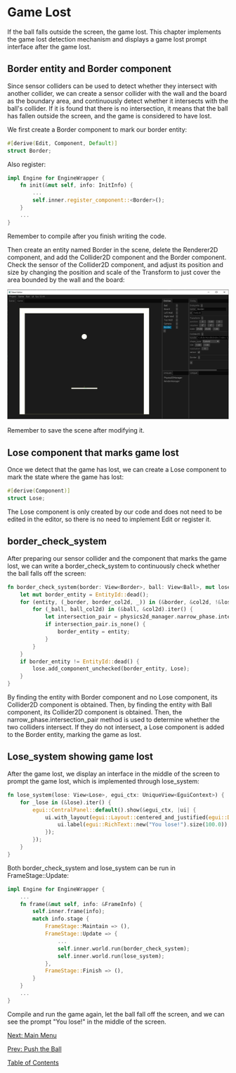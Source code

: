 # Game Lost

If the ball falls outside the screen, the game lost. This chapter implements the game lost detection mechanism and displays a game lost prompt interface after the game lost.

## Border entity and Border component

Since sensor colliders can be used to detect whether they intersect with another collider, we can create a sensor collider with the wall and the board as the boundary area, and continuously detect whether it intersects with the ball's collider. If it is found that there is no intersection, it means that the ball has fallen outside the screen, and the game is considered to have lost.

We first create a Border component to mark our border entity:

```rust
#[derive(Edit, Component, Default)]
struct Border;
```

Also register:

```rust
impl Engine for EngineWrapper {
    fn init(&mut self, info: InitInfo) {
        ...
        self.inner.register_component::<Border>();
    }
    ...
}
```

Remember to compile after you finish writing the code.

Then create an entity named Border in the scene, delete the Renderer2D component, and add the Collider2D component and the Border component. Check the sensor of the Collider2D component, and adjust its position and size by changing the position and scale of the Transform to just cover the area bounded by the wall and the board:

![image](../images/create-border.png)

Remember to save the scene after modifying it.

## Lose component that marks game lost

Once we detect that the game has lost, we can create a Lose component to mark the state where the game has lost:

```rust
#[derive(Component)]
struct Lose;
```

The Lose component is only created by our code and does not need to be edited in the editor, so there is no need to implement Edit or register it.

## border_check_system

After preparing our sensor collider and the component that marks the game lost, we can write a border_check_system to continuously check whether the ball falls off the screen:

```rust
fn border_check_system(border: View<Border>, ball: View<Ball>, mut lose: ViewMut<Lose>, col2d: View<Collider2D>, physics2d_manager: UniqueView<Physics2DManager>) {
    let mut border_entity = EntityId::dead();
    for (entity, (_border, border_col2d, _)) in (&border, &col2d, !&lose).iter().with_id() {
        for (_ball, ball_col2d) in (&ball, &col2d).iter() {
            let intersection_pair = physics2d_manager.narrow_phase.intersection_pair(border_col2d.handle(), ball_col2d.handle());
            if intersection_pair.is_none() {
                border_entity = entity;
            }
        }
    }
    if border_entity != EntityId::dead() {
        lose.add_component_unchecked(border_entity, Lose);
    }
}
```

By finding the entity with Border component and no Lose component, its Collider2D component is obtained. Then, by finding the entity with Ball component, its Collider2D component is obtained. Then, the narrow_phase.intersection_pair method is used to determine whether the two colliders intersect. If they do not intersect, a Lose component is added to the Border entity, marking the game as lost.

## Lose_system showing game lost

After the game lost, we display an interface in the middle of the screen to prompt the game lost, which is implemented through lose_system:

```rust
fn lose_system(lose: View<Lose>, egui_ctx: UniqueView<EguiContext>) {
    for _lose in (&lose).iter() {
        egui::CentralPanel::default().show(&egui_ctx, |ui| {
            ui.with_layout(egui::Layout::centered_and_justified(egui::Direction::TopDown), |ui| {
                ui.label(egui::RichText::new("You lose!").size(100.0));
            });
        });
    }
}
```

Both border_check_system and lose_system can be run in FrameStage::Update:

```rust
impl Engine for EngineWrapper {
    ...
    fn frame(&mut self, info: &FrameInfo) {
        self.inner.frame(info);
        match info.stage {
            FrameStage::Maintain => (),
            FrameStage::Update => {
                ...
                self.inner.world.run(border_check_system);
                self.inner.world.run(lose_system);
            },
            FrameStage::Finish => (),
        }
    }
    ...
}
```

Compile and run the game again, let the ball fall off the screen, and we can see the prompt "You lose!" in the middle of the screen.

[Next: Main Menu][9]

[Prev: Push the Ball][7]

[Table of Contents][0]

[0]: table-of-contents.md
[1]: 1-introduction.md
[2]: 2-run-steel-editor.md
[3]: 3-create-project.md
[4]: 4-scene-building.md
[5]: 5-engine-implementation.md
[6]: 6-player-control.md
[7]: 7-push-the-ball.md
[8]: 8-game-lost.md
[9]: 9-main-menu.md
